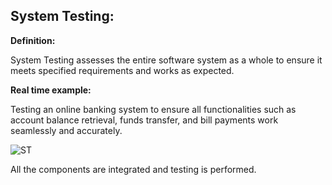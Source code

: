 ﻿## System Testing: ##

**Definition:** 

System Testing assesses the entire software system as a whole to ensure it meets specified requirements and works as expected.

**Real time example:**

Testing an online banking system to ensure all functionalities such as account balance retrieval, funds transfer, and bill payments work seamlessly and accurately.

![ST](https://github.com/manoja13702/Manual-Testing-./assets/142867318/656c5687-a1ba-4a89-b78f-eef3b0de2ff3)

All the components are integrated and testing is performed.
